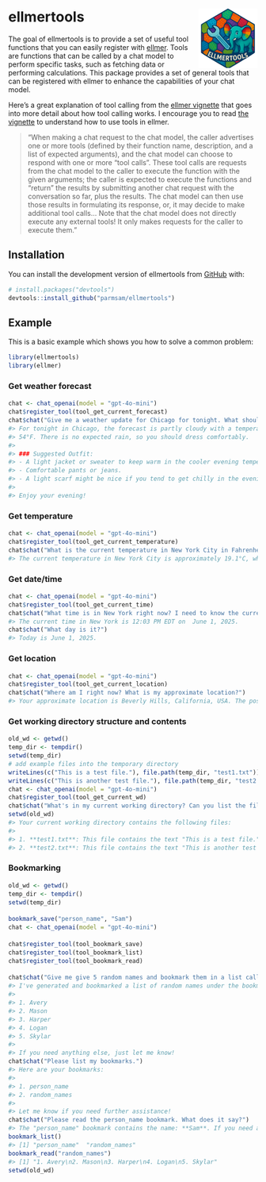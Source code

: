 
<!-- README.md is generated from README.Rmd. Please edit that file -->

# ellmertools <img src="man/figures/logo.png" align="right" height="120" alt="" />

<!-- badges: start -->
<!-- badges: end -->

The goal of ellmertools is to provide a set of useful tool functions
that you can easily register with
[ellmer](https://ellmer.tidyverse.org/). Tools are functions that can be
called by a chat model to perform specific tasks, such as fetching data
or performing calculations. This package provides a set of general tools
that can be registered with ellmer to enhance the capabilities of your
chat model.

Here’s a great explanation of tool calling from the [ellmer
vignette](https://ellmer.tidyverse.org/articles/tool-calling.html) that
goes into more detail about how tool calling works. I encourage you to
read [the
vignette](https://ellmer.tidyverse.org/articles/tool-calling.html) to
understand how to use tools in ellmer.

> “When making a chat request to the chat model, the caller advertises
> one or more tools (defined by their function name, description, and a
> list of expected arguments), and the chat model can choose to respond
> with one or more “tool calls”. These tool calls are requests from the
> chat model to the caller to execute the function with the given
> arguments; the caller is expected to execute the functions and
> “return” the results by submitting another chat request with the
> conversation so far, plus the results. The chat model can then use
> those results in formulating its response, or, it may decide to make
> additional tool calls… Note that the chat model does not directly
> execute any external tools! It only makes requests for the caller to
> execute them.”

## Installation

You can install the development version of ellmertools from
[GitHub](https://github.com/) with:

``` r
# install.packages("devtools")
devtools::install_github("parmsam/ellmertools")
```

## Example

This is a basic example which shows you how to solve a common problem:

``` r
library(ellmertools)
library(ellmer)
```

### Get weather forecast

``` r
chat <- chat_openai(model = "gpt-4o-mini")
chat$register_tool(tool_get_current_forecast)
chat$chat("Give me a weather update for Chicago for tonight. What should I wear?")
#> For tonight in Chicago, the forecast is partly cloudy with a temperature around 
#> 54°F. There is no expected rain, so you should dress comfortably.
#> 
#> ### Suggested Outfit:
#> - A light jacket or sweater to keep warm in the cooler evening temperatures.
#> - Comfortable pants or jeans.
#> - A light scarf might be nice if you tend to get chilly in the evening. 
#> 
#> Enjoy your evening!
```

### Get temperature

``` r
chat <- chat_openai(model = "gpt-4o-mini")
chat$register_tool(tool_get_current_temperature)
chat$chat("What is the current temperature in New York City in Fahrenheit?")
#> The current temperature in New York City is approximately 19.1°C, which is  about 66.4°F.
```

### Get date/time

``` r
chat <- chat_openai(model = "gpt-4o-mini")
chat$register_tool(tool_get_current_time)
chat$chat("What time is in New York right now? I need to know the current time.")
#> The current time in New York is 12:03 PM EDT on  June 1, 2025.
chat$chat("What day is it?")
#> Today is June 1, 2025.
```

### Get location

``` r
chat <- chat_openai(model = "gpt-4o-mini")
chat$register_tool(tool_get_current_location)
chat$chat("Where am I right now? What is my approximate location?")
#> Your approximate location is Beverly Hills, California, USA. The postal code is 90210, and you are in the America/Los_Angeles time zone.
```

### Get working directory structure and contents

``` r
old_wd <- getwd()
temp_dir <- tempdir()
setwd(temp_dir)
# add example files into the temporary directory
writeLines(c("This is a test file."), file.path(temp_dir, "test1.txt"))
writeLines(c("This is another test file."), file.path(temp_dir, "test2.txt"))
chat <- chat_openai(model = "gpt-4o-mini")
chat$register_tool(tool_get_current_wd)
chat$chat("What's in my current working directory? Can you list the files in it?")
setwd(old_wd)
#> Your current working directory contains the following files:
#> 
#> 1. **test1.txt**: This file contains the text "This is a test file."
#> 2. **test2.txt**: This file contains the text "This is another test file."
```

### Bookmarking

``` r
old_wd <- getwd()
temp_dir <- tempdir()
setwd(temp_dir)

bookmark_save("person_name", "Sam")
chat <- chat_openai(model = "gpt-4o-mini")

chat$register_tool(tool_bookmark_save)
chat$register_tool(tool_bookmark_list)
chat$register_tool(tool_bookmark_read)

chat$chat("Give me give 5 random names and bookmark them in a list called random_names.")
#> I've generated and bookmarked a list of random names under the bookmark "random_names". Here they are:
#> 
#> 1. Avery
#> 2. Mason
#> 3. Harper
#> 4. Logan
#> 5. Skylar
#> 
#> If you need anything else, just let me know!
chat$chat("Please list my bookmarks.")
#> Here are your bookmarks:                                       
#> 
#> 1. person_name
#> 2. random_names
#> 
#> Let me know if you need further assistance!
chat$chat("Please read the person_name bookmark. What does it say?")
#> The "person_name" bookmark contains the name: **Sam**. If you need anything else, feel free to ask!
bookmark_list()
#> [1] "person_name"  "random_names"
bookmark_read("random_names")
#> [1] "1. Avery\n2. Mason\n3. Harper\n4. Logan\n5. Skylar"
setwd(old_wd)
```
